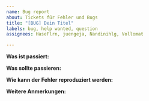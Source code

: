 ```yaml
---
name: Bug report
about: Tickets für Fehler und Bugs
title: "[BUG] Dein Titel"
labels: bug, help wanted, question
assignees: HaseFlrn, juengeja, Nandinihlg, Vollomat

---
```


**Was ist passiert:**

**Was sollte passieren:**

**Wie kann der Fehler reproduziert werden:**

**Weitere Anmerkungen:**
